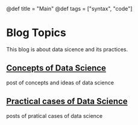 @def title = "Main"
@def tags = ["syntax", "code"]

# Blog Topics

This blog is about data sicence and its practices.

## [Concepts of Data Science](concepts)

post of concepts and ideas of data science

## [Practical cases of Data Science](practices)

posts of pratical cases of data science